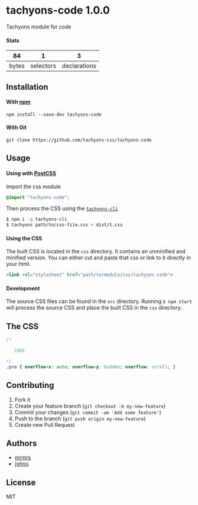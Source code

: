 # tachyons-code 1.0.0

Tachyons module for code

#### Stats

84 | 1 | 3
---|---|---
bytes | selectors | declarations

## Installation

#### With [npm](https://npmjs.com)

```
npm install --save-dev tachyons-code
```

#### With Git

```
git clone https://github.com/tachyons-css/tachyons-code
```

## Usage

#### Using with [PostCSS](https://github.com/postcss/postcss)

Import the css module

```css
@import "tachyons-code";
```

Then process the CSS using the [`tachyons-cli`](https://github.com/tachyons-css/tachyons-cli)

```sh
$ npm i -g tachyons-cli
$ tachyons path/to/css-file.css > dist/t.css
```

#### Using the CSS

The built CSS is located in the `css` directory. It contains an unminified and minified version.
You can either cut and paste that css or link to it directly in your html.

```html
<link rel="stylesheet" href="path/to/module/css/tachyons-code">
```

#### Development

The source CSS files can be found in the `src` directory.
Running `$ npm start` will process the source CSS and place the built CSS in the `css` directory.

## The CSS

```css
/*

   CODE

*/
.pre { overflow-x: auto; overflow-y: hidden; overflow: scroll; }
```

## Contributing

1. Fork it
2. Create your feature branch (`git checkout -b my-new-feature`)
3. Commit your changes (`git commit -am 'Add some feature'`)
4. Push to the branch (`git push origin my-new-feature`)
5. Create new Pull Request

## Authors

* [mrmrs](http://mrmrs.io)
* [johno](http://johnotander.com)

## License

MIT

